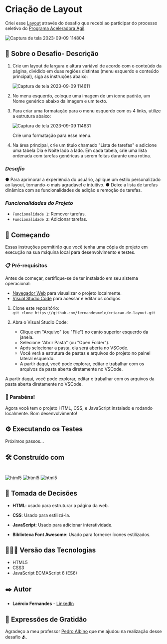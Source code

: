 # Criação de Layout

Criei esse [Layout]( https://fernandesmelo.github.io/criacao-de-layout/) através do desafio que recebi ao participar do processo seletivo do [Programa Aceleradora Ágil](https://www.linkedin.com/school/aceleradora-%C3%A1gil/mycompany/).

![Captura de tela 2023-09-09 114804](https://github.com/fernandesmelo/criacao-de-layout/assets/113717317/1062a41c-5fe8-469d-abf8-61689849ab21)

##  📝 Sobre o Desafio- Descrição
1. Crie um layout de largura e altura variável de acordo com o conteúdo da página, dividido em duas
regiões distintas (menu esquerdo e conteúdo principal), siga as instruções abaixo:

   ![Captura de tela 2023-09-09 114611](https://github.com/fernandesmelo/criacao-de-layout/assets/113717317/474773fb-3c55-4a95-bd1c-58c92414219e)

3. No menu esquerdo, 
coloque uma imagem de um ícone padrão, um Nome genérico abaixo da imagem e
um texto.
4. Para criar uma formatação para o menu esquerdo com os 4 links, utilize a estrutura abaixo:

   ![Captura de tela 2023-09-09 114631](https://github.com/fernandesmelo/criacao-de-layout/assets/113717317/745ee6fe-7cb8-46ef-8af2-b62756c7ed17)

   Crie uma formatação para esse menu.

6. Na área principal, crie um título chamado "Lista de tarefas" e adicione uma tabela Dia e Noite
lado a lado. Em cada tabela, crie uma lista ordenada com tarefas genéricas a serem feitas
durante uma rotina.

### *Desafio*
● Para aprimorar a experiência do usuário, aplique um estilo personalizado ao layout,
tornando-o mais agradável e intuitivo.
● Deixe a lista de tarefas dinâmica com as funcionalidades de adição e remoção de tarefas.

### *Funcionalidades do Projeto*
- `Funcionalidade 1`: Remover tarefas.
- `Funcionalidade 2`: Adicionar tarefas.

## 🚀 Começando
Essas instruções permitirão que você tenha uma cópia do projeto em execução na sua máquina local para desenvolvimento e testes.

### 📋 Pré-requisitos

Antes de começar, certifique-se de ter instalado em seu sistema operacional:
* [Navegador Web](https://www.google.com/chrome/) para visualizar o projeto localmente.
* [Visual Studio Code](https://code.visualstudio.com/) para acessar e editar os códigos.

1. Clone este repositório:
   <br>
   ```git clone https://github.com/fernandesmelo/criacao-de-layout.git```

2. Abra o Visual Studio Code:
   * Clique em "Arquivo" (ou "File") no canto superior esquerdo da janela.
   * Selecione "Abrir Pasta" (ou "Open Folder").
   * Após selecionar a pasta, ela será aberta no VSCode.
   * Você verá a estrutura de pastas e arquivos do projeto no painel lateral esquerdo.
   * A partir daqui, você pode explorar, editar e trabalhar com os arquivos da pasta aberta diretamente no VSCode.
     
A partir daqui, você pode explorar, editar e trabalhar com os arquivos da pasta aberta diretamente no VSCode.

### 🎉 Parabéns!
Agora você tem o projeto HTML, CSS, e JavaScript instalado e rodando localmente. Bom desenvolvimento!

## ⚙️ Executando os Testes

Próximos passos...

## 🛠️ Construído com

<div style="display: inline-block"><br/>
  <img align="center" alt="html5" src="https://img.shields.io/badge/HTML5-E34F26?style=for-the-badge&logo=html5&logoColor=white" /> 
  <img align="center" alt="html5" src="https://img.shields.io/badge/CSS3-1572B6?style=for-the-badge&logo=css3&logoColor=white" />
  <img align="center" alt="html5" src="https://img.shields.io/badge/JavaScript-323330?style=for-the-badge&logo=javascript&logoColor=F7DF1E" />
</div><br/>

## 🔨 Tomada de Decisões

* **HTML**: usado para estruturar a página da web.

* **CSS**: Usado para estilizá-la.

* **JavaScript**: Usado para adicionar interatividade.
  
* **Biblioteca Font Awesome**: Usado para fornecer ícones estilizados.

## 👨🏽‍💻 Versão das Tecnologias

* HTML5
* CSS3
* JavaScript ECMAScript 6 (ES6)

## ✒️ Autor

* **Laércio Fernandes** - [LinkedIn](https://www.linkedin.com/in/laercio-fernandes/)

## 🎁 Expressões de Gratidão

Agradeço a meu professor [Pedro Albino](https://www.linkedin.com/in/pedrohalbino/) que me ajudou na realização desse desafio 🫂.
